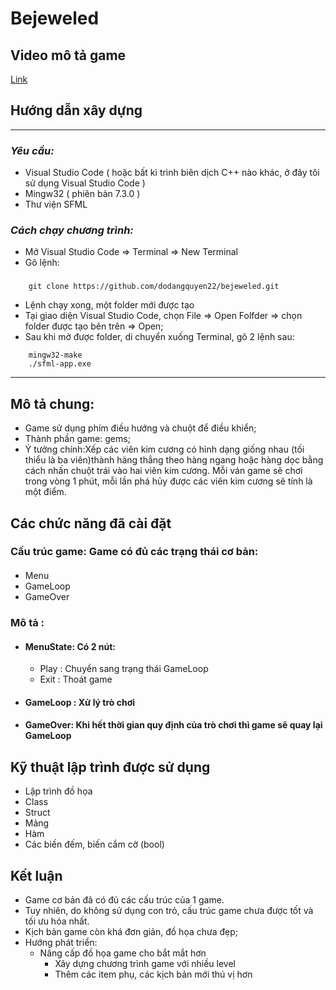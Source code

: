 # **Bejeweled** 
## **Video mô tả game**
[Link](https://youtu.be/eIV05z9agxQ)

## **Hướng dẫn xây dựng**
---
### *Yêu cầu:*
* Visual Studio Code ( hoặc bất kì trình biên dịch C++ nào khác, ở đây tôi sử dụng Visual Studio Code ) 
* Mingw32 ( phiên bản 7.3.0 )
* Thư viện SFML
### *Cách chạy chương trình:*
* Mở Visual Studio Code => Terminal => New Terminal
* Gõ lệnh: 
###
``` 
    git clone https://github.com/dodangquyen22/bejeweled.git 
```
* Lệnh chạy xong, một folder mới được tạo 
* Tại giao diện Visual Studio Code, chọn File => Open Folfder => chọn      folder được tạo bên trên => Open;
* Sau khi mở được folder, di chuyển xuống Terminal, gõ 2 lệnh sau:
```
    mingw32-make
    ./sfml-app.exe
```
---
## **Mô tả chung:**
* Game sử dụng phím điều hướng và chuột để điều khiển;
* Thành phần game: gems;
* Ý tưởng chính:Xếp các viên kim cương có hình dạng giống nhau (tối thiểu là ba viên)thành hàng thẳng theo hàng ngang hoặc hàng dọc bằng cách nhấn chuột trái vào hai viên kim cương. Mỗi ván game sẽ chơi trong vòng 1 phút, mỗi lần phá hủy được các viên kim cương sẽ tính là một điểm.
## **Các chức năng đã cài đặt**
### Cấu trúc game: Game có đủ các trạng thái cơ bản:
####
* Menu
* GameLoop
* GameOver
### Mô tả :
* #### MenuState: Có 2 nút:
    * Play  :    Chuyển sang trạng thái GameLoop
    * Exit   :   Thoát game  
* #### GameLoop                 :  Xử lý trò chơi
* #### GameOver: Khi hết thời gian quy định của trò chơi thì game sẽ quay lại GameLoop  
## **Kỹ thuật lập trình được sử dụng**
* Lập trình đồ họa
* Class
* Struct
* Mảng
* Hàm
* Các biến đếm, biến cắm cờ (bool)
## **Kết luận**
* Game cơ bản đã có đủ các cấu trúc của 1 game. 
* Tuy nhiên, do không sử dụng con trỏ, cấu trúc game chưa được tốt và tối ưu hóa nhất.
* Kịch bản game còn khá đơn giản, đồ họa chưa đẹp;
* Hướng phát triển:
	* Nâng cấp đồ họa game cho bắt mắt hơn
        * Xây dựng chương trình game với nhiều level
        * Thêm các item phụ, các kịch bản mới thú vị hơn



		

